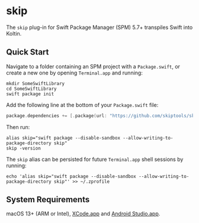 # skip

The `skip` plug-in for Swift Package Manager (SPM) 5.7+ transpiles Swift into Koltin.

## Quick Start

Navigate to a folder containing an SPM project with a `Package.swift`,
or create a new one by opening `Terminal.app` and running:

```shell
mkdir SomeSwiftLibrary
cd SomeSwiftLibrary
swift package init
```


Add the following line at the bottom of your `Package.swift` file:

```swift
package.dependencies += [.package(url: "https://github.com/skiptools/skip.git", from: "0.0.49")]
```

Then run:

```shell
alias skip="swift package --disable-sandbox --allow-writing-to-package-directory skip"
skip -version
```

The `skip` alias can be persisted for future `Terminal.app` shell sessions by running:

```shell
echo 'alias skip="swift package --disable-sandbox --allow-writing-to-package-directory skip"' >> ~/.zprofile
```

## System Requirements

macOS 13+ (ARM or Intel), [XCode.app](https://developer.apple.com/xcode/) and [Android Studio.app](https://developer.android.com/studio/).



